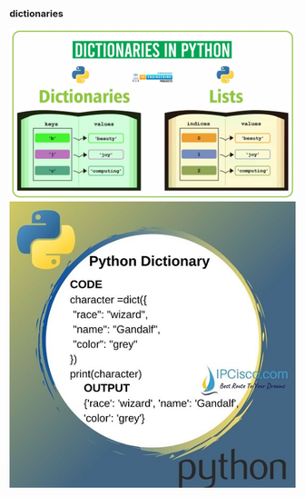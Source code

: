 ### dictionaries
<img src = "dict1.jpg" alt ="dict1.jpg">
<img src= "dict2.jpg" alt = "dict2.jpg" border-radius="10%">
